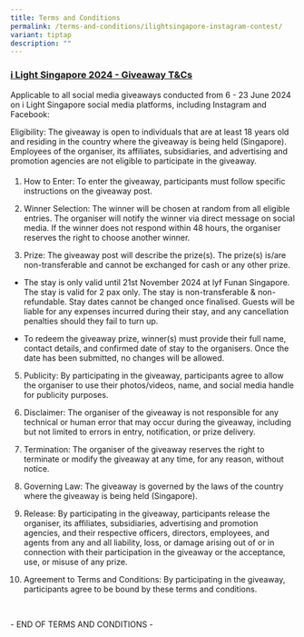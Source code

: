 ```yaml
---
title: Terms and Conditions
permalink: /terms-and-conditions/ilightsingapore-instagram-contest/
variant: tiptap
description: ""
---
```

<h3><strong><u>i Light Singapore 2024 - Giveaway T&amp;Cs</u></strong></h3>
<p>Applicable to all social media giveaways conducted from 6 - 23 June 2024
on i Light Singapore social media platforms, including Instagram and Facebook:</p>
<p>Eligibility: The giveaway is open to individuals that are at least 18
years old and residing in the country where the giveaway is being held
(Singapore). Employees of the organiser, its affiliates, subsidiaries,
and advertising and promotion agencies are not eligible to participate
in the giveaway.</p>
<h4></h4>
<ol data-tight="true" class="tight">
<li>
<p>How to Enter: To enter the giveaway, participants must follow specific
instructions on the giveaway post.</p>
<p></p>
</li>
<li>
<p>Winner Selection: The winner will be chosen at random from all eligible
entries. The organiser will notify the winner via direct message on social
media. If the winner does not respond within 48 hours, the organiser reserves
the right to choose another winner.</p>
<p></p>
</li>
<li>
<p>Prize: The giveaway post will describe the prize(s). The prize(s) is/are
non-transferable and cannot be exchanged for cash or any other prize.&nbsp;</p>
<p></p>
</li>
</ol>
<ul data-tight="true" class="tight">
<li>
<p>The stay is only valid until 21st November 2024 at lyf Funan Singapore.
The stay is valid for 2 pax only. The stay is non-transferable &amp; non-refundable.
Stay dates cannot be changed once finalised. Guests will be liable for
any expenses incurred during their stay, and any cancellation penalties
should they fail to turn up.&nbsp;</p>
<p></p>
</li>
<li>
<p>To redeem the giveaway prize, winner(s) must provide their full name,
contact details, and confirmed date of stay to the organisers. Once the
date has been submitted, no changes will be allowed.</p>
</li>
</ul>
<p></p>
<ol start="5">
<li>
<p>Publicity: By participating in the giveaway, participants agree to allow
the organiser to use their photos/videos, name, and social media handle
for publicity purposes.</p>
</li>
</ol>
<p></p>
<ol start="6">
<li>
<p>Disclaimer: The organiser of the giveaway is not responsible for any technical
or human error that may occur during the giveaway, including but not limited
to errors in entry, notification, or prize delivery.</p>
<p></p>
</li>
<li>
<p>Termination: The organiser of the giveaway reserves the right to terminate
or modify the giveaway at any time, for any reason, without notice.</p>
</li>
</ol>
<p></p>
<ol start="8">
<li>
<p>Governing Law: The giveaway is governed by the laws of the country where
the giveaway is being held (Singapore).</p>
<p></p>
</li>
<li>
<p>Release: By participating in the giveaway, participants release the organiser,
its affiliates, subsidiaries, advertising and promotion agencies, and their
respective officers, directors, employees, and agents from any and all
liability, loss, or damage arising out of or in connection with their participation
in the giveaway or the acceptance, use, or misuse of any prize.</p>
<p></p>
</li>
<li>
<p>Agreement to Terms and Conditions: By participating in the giveaway, participants
agree to be bound by these terms and conditions.</p>
</li>
</ol>
<p>
<br>
</p>
<p>- END OF TERMS AND CONDITIONS -</p>